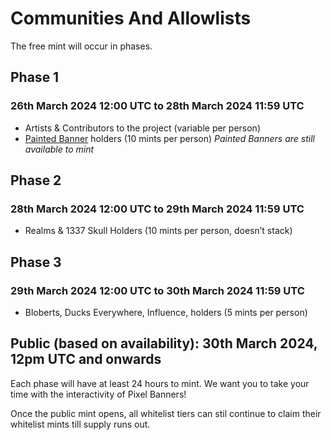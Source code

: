 # Communities And Allowlists

The free mint will occur in phases. 

## Phase 1 
### 26th March 2024 12:00 UTC to 28th March 2024 11:59 UTC
- Artists & Contributors to the project (variable per person)
- <a href="https://www.bannersnft.com">Painted Banner</a> holders (10 mints per person)
*Painted Banners are still available to mint*  

## Phase 2
### 28th March 2024 12:00 UTC to 29th March 2024 11:59 UTC
- Realms & 1337 Skull Holders (10 mints per person, doesn’t stack)

## Phase 3
### 29th March 2024 12:00 UTC to 30th March 2024 11:59 UTC
- Bloberts, Ducks Everywhere, Influence, holders (5 mints per person)

## Public (based on availability): 30th March 2024, 12pm UTC and onwards

Each phase will have at least 24 hours to mint. We want you to take your time with the interactivity of Pixel Banners!

Once the public mint opens, all whitelist tiers can stil continue to claim their whitelist mints till supply runs out.
